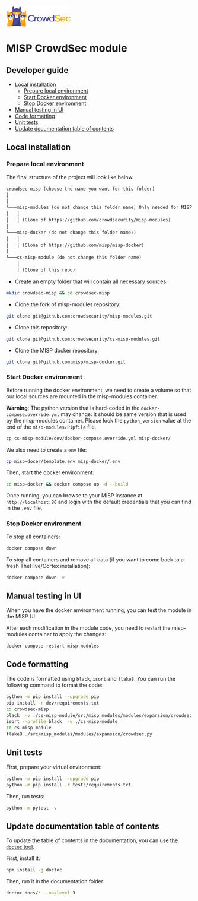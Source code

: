 ![CrowdSec Logo](images/logo_crowdsec.png)
# MISP CrowdSec module

## Developer guide

<!-- START doctoc generated TOC please keep comment here to allow auto update -->
<!-- DON'T EDIT THIS SECTION, INSTEAD RE-RUN doctoc TO UPDATE -->

- [Local installation](#local-installation)
  - [Prepare local environment](#prepare-local-environment)
  - [Start Docker environment](#start-docker-environment)
  - [Stop Docker environment](#stop-docker-environment)
- [Manual testing in UI](#manual-testing-in-ui)
- [Code formatting](#code-formatting)
- [Unit tests](#unit-tests)
- [Update documentation table of contents](#update-documentation-table-of-contents)

<!-- END doctoc generated TOC please keep comment here to allow auto update -->


## Local installation

### Prepare local environment

The final structure of the project will look like below.

```markdown
crowdsec-misp (choose the name you want for this folder)
│       
│
└───misp-modules (do not change this folder name; Only needed for MISP Pull Request process)
│   │
│   │ (Clone of https://github.com/crowdsecurity/misp-modules)
│
└───misp-docker (do not change this folder name;)
│   │
│   │ (Clone of https://github.com/misp/misp-docker)
│
└───cs-misp-module (do not change this folder name)
    │   
    │ (Clone of this repo)

```

- Create an empty folder that will contain all necessary sources:
```bash
mkdir crowdsec-misp && cd crowdsec-misp
```

- Clone the fork of misp-modules repository:

```bash
git clone git@github.com:crowdsecurity/misp-modules.git
```

- Clone this repository:

``` bash
git clone git@github.com:crowdsecurity/cs-misp-modules.git
```

- Clone the MISP docker repository:

``` bash
git clone git@github.com:misp/misp-docker.git
```

### Start Docker environment

Before running the docker environment, we need to create a volume so that our local sources are mounted in the misp-modules container.

**Warning**: The python version that is hard-coded in the `docker-compose.override.yml` may change: it should be same version that is used by the misp-modules container.
Please look the `python_version` value at the end of the `misp-modules/Pipfile` file.

```bash
cp cs-misp-module/dev/docker-compose.override.yml misp-docker/
```

We also need to create a `env` file:

```bash
cp misp-docer/template.env misp-docker/.env
```

Then, start the docker environment:

```bash
cd misp-docker && docker compose up -d --build
```

Once running, you can browse to your MISP instance at `http://localhost:80` and login with the default credentials that you can find in the `.env` file.


### Stop Docker environment

To stop all containers: 

```bash
docker compose down
```

To stop all containers and remove all data (if you want to come back to a fresh TheHive/Cortex installation): 

```bash
docker compose down -v
```

## Manual testing in UI

When you have the docker environment running, you can test the module in the MISP UI.

After each modification in the module code, you need to restart the misp-modules container to apply the changes:

```bash
docker compose restart misp-modules
```

## Code formatting

The code is formatted using `black`, `isort` and `flake8`. You can run the following command to format the code:

```bash
python -m pip install --upgrade pip
pip install -r dev/requirements.txt
cd crowdsec-misp
black  -v ./cs-misp-module/src/misp_modules/modules/expansion/crowdsec.py
isort --profile black  -v ./cs-misp-module
cd cs-misp-module
flake8 ./src/misp_modules/modules/expansion/crowdsec.py
```

## Unit tests

First, prepare your virtual environment:

```bash
python -m pip install --upgrade pip
python -m pip install -r tests/requirements.txt
```

Then, run tests: 

```bash
python -m pytest -v
```

## Update documentation table of contents

To update the table of contents in the documentation, you can use [the `doctoc` tool](https://github.com/thlorenz/doctoc).

First, install it:

```bash
npm install -g doctoc
```

Then, run it in the documentation folder:

```bash
doctoc docs/* --maxlevel 3
```






 
